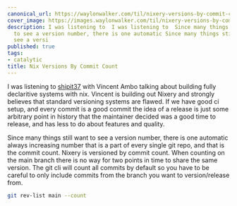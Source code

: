 ```yaml
---
canonical_url: https://waylonwalker.com/til/nixery-versions-by-commit-count/
cover_image: https://images.waylonwalker.com/til/nixery-versions-by-commit-count.png
description: I was listening to  I was listening to  Since many things still want
  to see a version number, there is one automatic Since many things still want to
  see a versi
published: true
tags:
- catalytic
title: Nix Versions By Commit Count
---
```


I was listening to [shipit37](https://changelog.com/shipit/37) with Vincent Ambo talking about building fully declaritive systems with nix.  Vincent is building out Nixery and strongly believes that standard versioning systems are flawed.  If we have good ci setup, and every commit is a good commit the idea of a release is just some arbitrary point in history that the maintainer decided was a good time to release, and has less to do about features and quality.

Since many things still want to see a version number, there is one automatic always increasing number that is a part of every single git repo, and that is the commit count.  Nixery is versioned by commit count.  When counting on the main branch there is no way for two points in time to share the same version. The git cli will count all commits by default so you have to be careful to only include commits from the branch you want to version/release from.

``` bash
git rev-list main --count
```